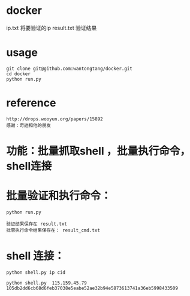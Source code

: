 # docker
 ip.txt 将要验证的ip
 result.txt 验证结果
# usage
	git clone git@github.com:wantongtang/docker.git
	cd docker
	python run.py
# reference
	http://drops.wooyun.org/papers/15892
	感谢：奇迹和他的朋友









# 功能：批量抓取shell  ，批量执行命令，shell连接

# 批量验证和执行命令：
	python run.py
    
	验证结果保存在 result.txt 
	批零执行命令结果保存在： result_cmd.txt
# shell 连接：
	python shell.py ip cid

	python shell.py  115.159.45.79 105db2dd6cb68d6feb37038e5eabe52ae32b94e5873613741a36eb5998433509







































 
